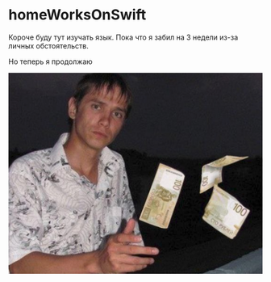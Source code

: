 # homeWorksOnSwift

Короче буду тут изучать язык. Пока что я забил на 3 недели из-за личных обстоятельств. 

Но теперь я продолжаю 

![alt text](image.png)